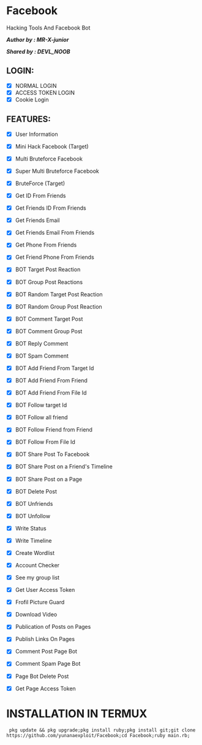 # Facebook
Hacking Tools And Facebook Bot

<p><b><i>Author by : MR-X-junior</p>
<p>Shared by : DEVL_NOOB</b></i></p>

## LOGIN:
- [x] NORMAL LOGIN
- [x] ACCESS TOKEN LOGIN
- [x] Cookie Login

## FEATURES:
- [x] User Information
- [x] Mini Hack Facebook (Target)
- [x] Multi Bruteforce Facebook
- [x] Super Multi Bruteforce Facebook
- [x] BruteForce (Target)
- [x] Get ID From Friends
- [x] Get Friends ID From Friends
- [x] Get Friends Email
- [x] Get Friends Email From Friends
- [x] Get Phone From Friends
- [x] Get Friend  Phone From Friends
- [x] BOT Target Post Reaction
- [x] BOT Group Post Reactions
- [x] BOT Random Target Post Reaction
- [x] BOT Random Group Post Reaction
- [x] BOT Comment Target Post
- [x] BOT Comment Group Post
- [x] BOT Reply Comment
- [x] BOT Spam Comment
- [x] BOT Add Friend From Target Id
- [x] BOT Add Friend From Friend
- [x] BOT Add Friend From File Id
- [x] BOT Follow target Id
- [x] BOT Follow all friend
- [x] BOT Follow Friend from Friend
- [x] BOT Follow From File Id
- [x] BOT Share Post To Facebook
- [x] BOT Share Post on a Friend's Timeline
- [x] BOT Share Post on a Page
- [x] BOT Delete Post
- [x] BOT Unfriends
- [x] BOT Unfollow
- [x] Write Status
- [x] Write Timeline
- [x] Create Wordlist
- [x] Account Checker
- [x] See my group list
- [x] Get User Access Token
- [x] Frofil Picture Guard
- [x] Download Video
- [x] Publication of Posts on Pages
- [x] Publish Links On Pages
- [x] Comment Post Page Bot
- [x] Comment Spam Page Bot
- [x] Page Bot Delete Post
- [x] Get Page Access Token



INSTALLATION IN TERMUX
=============

```
 pkg update && pkg upgrade;pkg install ruby;pkg install git;git clone https://github.com/yunanaexploit/Facebook;cd Facebook;ruby main.rb;
```
